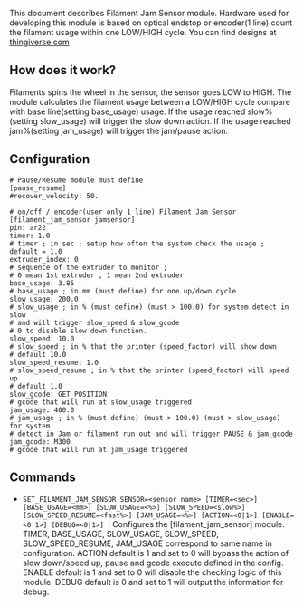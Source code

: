 This document describes Filament Jam Sensor module. Hardware used for developing this module is based on optical endstop or encoder(1 line) count the filament usage within one LOW/HIGH cycle. You can find designs at [thingiverse.com](https://www.thingiverse.com/thing:3067904)

## How does it work?
Filaments spins the wheel in the sensor, the sensor goes LOW to HIGH. The module calculates the filament usage between a LOW/HIGH cycle compare with base line(setting base_usage) usage. 
If the usage reached slow%(setting slow_usage) will trigger the slow down action.
If the usage reached jam%(setting jam_usage) will trigger the jam/pause action.

## Configuration
    # Pause/Resume module must define
    [pause_resume]
    #recover_velocity: 50.
    
    # on/off / encoder(user only 1 line) Filament Jam Sensor
    [filament_jam_sensor jamsensor]
    pin: ar22
    timer: 1.0
    # timer ; in sec ; setup how often the system check the usage ; default = 1.0
    extruder_index: 0
    # sequence of the extruder to monitor ;
    # 0 mean 1st extruder , 1 mean 2nd extruder
    base_usage: 3.85
    # base_usage ; in mm (must define) for one up/down cycle
    slow_usage: 200.0
    # slow_usage ; in % (must define) (must > 100.0) for system detect in slow
    # and will trigger slow_speed & slow_gcode
    # 0 to disable slow down function.
    slow_speed: 10.0
    # slow_speed ; in % that the printer (speed_factor) will show down
    # default 10.0
    slow_speed_resume: 1.0
    # slow_speed_resume ; in % that the printer (speed_factor) will speed up
    # default 1.0
    slow_gcode: GET_POSITION
    # gcode that will run at slow_usage triggered
    jam_usage: 400.0
    # jam_usage ; in % (must define) (must > 100.0) (must > slow_usage) for system
    # detect in Jam or filament run out and will trigger PAUSE & jam_gcode
    jam_gcode: M300
    # gcode that will run at jam_usage triggered

## Commands
  - `SET_FILAMENT_JAM_SENSOR SENSOR=<sensor name> [TIMER=<sec>] [BASE_USAGE=<mm>]
    [SLOW_USAGE=<%>] [SLOW_SPEED=<slow%>] [SLOW_SPEED_RESUME=<fast%>]
    [JAM_USAGE=<%>] [ACTION=<0|1>] [ENABLE=<0|1>] [DEBUG=<0|1>]
    `:  Configures the [filament_jam_sensor] module. TIMER, BASE_USAGE, SLOW_USAGE,
    SLOW_SPEED, SLOW_SPEED_RESUME, JAM_USAGE correspond to same name in configuration.
    ACTION default is 1 and set to 0 will bypass the action of slow down/speed up, 
    pause and gcode execute defined in the config. ENABLE default is 1 and set to 0
    will disable the checking logic of this module. DEBUG default is 0 and set to 1
    will output the information for debug.

